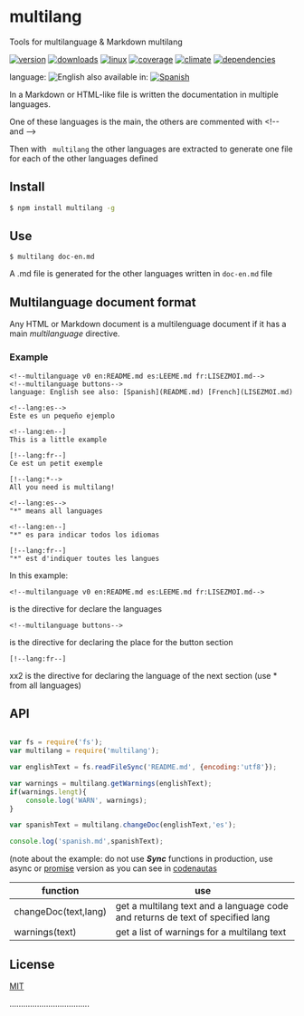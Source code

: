 # multilang
Tools for multilanguage &amp; Markdown multilang


[![version](https://img.shields.io/npm/v/multilang.svg)](https://npmjs.org/package/multilang)
[![downloads](https://img.shields.io/npm/dm/multilang.svg)](https://npmjs.org/package/multilang)
[![linux](https://img.shields.io/travis/codenautas/multilang/master.svg)](https://travis-ci.org/codenautas/multilang)
[![coverage](https://img.shields.io/coveralls/codenautas/multilang/master.svg)](https://coveralls.io/r/codenautas/multilang)
[![climate](https://img.shields.io/codeclimate/github/codenautas/multilang.svg)](https://codeclimate.com/github/codenautas/multilang)
[![dependencies](https://img.shields.io/david/codenautas/multilang.svg)](https://david-dm.org/codenautas/multilang)



language: ![English](https://raw.githubusercontent.com/codenautas/multilang/master/img/lang-en.png)
also available in:
[![Spanish](https://raw.githubusercontent.com/codenautas/multilang/master/img/lang-es.png)](LEEME.md)


In a Markdown or HTML-like file is written the documentation in multiple languages.

One of these languages ​​is the main, the others are commented with &lt;!-- and --&gt;

Then with ` multilang` the other languages ​​are extracted to generate one file for each of the other languages ​​defined


## Install


```sh
$ npm install multilang -g
```


## Use


```
$ multilang doc-en.md
```


A .md file is generated for the other languages written in `doc-en.md` file


## Multilanguage document format

Any HTML or Markdown document is a multilenguage document if it has a main *multilanguage* directive.

### Example


```
<!--multilanguage v0 en:README.md es:LEEME.md fr:LISEZMOI.md-->
<!--multilanguage buttons-->
language: English see also: [Spanish](README.md) [French](LISEZMOI.md)

<!--lang:es-->
Este es un pequeño ejemplo

<!--lang:en--]
This is a little example

[!--lang:fr--]
Ce est un petit exemple

[!--lang:*-->
All you need is multilang!

<!--lang:es-->
"*" means all languages

<!--lang:en--]
"*" es para indicar todos los idiomas

[!--lang:fr--]
"*" est d'indiquer toutes les langues
```


In this example:


```
<!--multilanguage v0 en:README.md es:LEEME.md fr:LISEZMOI.md-->
```


is the directive for declare the languages


```
<!--multilanguage buttons-->
```


is the directive for declaring the place for the button section


```
[!--lang:fr--]
```


xx2 is the directive for declaring the language of the next section (use * from all languages)


## API

```js

var fs = require('fs');
var multilang = require('multilang');

var englishText = fs.readFileSync('README.md', {encoding:'utf8'});

var warnings = multilang.getWarnings(englishText);
if(warnings.lengt){
    console.log('WARN', warnings);
}

var spanishText = multilang.changeDoc(englishText,'es');

console.log('spanish.md',spanishText);
```


(note about the example: do not use ***Sync*** functions in production,
use async
or [promise](http://npmjs.com/package/fs-promise) version
as you can see in [codenautas](https://github.com/codenautas/codenautas/blob/master/examples/promises.md)

function             | use
---------------------|------------------------------
changeDoc(text,lang) | get a multilang text and a language code and returns de text of specified lang
warnings(text)       | get a list of warnings for a multilang text


## License

[MIT](LICENSE)

...................................